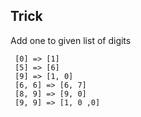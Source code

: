 Trick
---------

Add one to given list of digits

     [0] => [1]
     [5] => [6]
     [9] => [1, 0]
     [6, 6] => [6, 7]
     [8, 9] => [9, 0]
     [9, 9] => [1, 0 ,0]